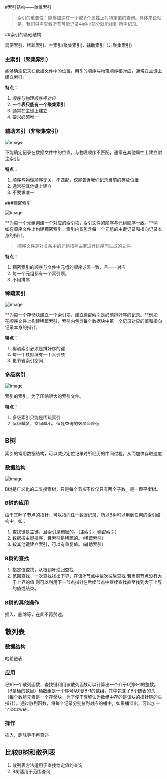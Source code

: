 #索引结构——单维索引

> 索引的重要性：能够加速在一个或多个属性上对特定值的查询。具体来说就是，我们只需查看所有可能记录中的小部分就能找到
所需记录。

##索引的基础结构

稠密索引、稀疏索引、主索引(聚集索引)、辅助索引（非聚集索引）

### 主索引（聚集索引）

能够确定记录在数据文件中的位置，索引的顺序与物理顺序相对应，通常在主键上建立索引。

**特点：**
1. 顺序与物理顺序相对应
2. **一个表只能有一个聚集索引**
3. 通常在主键上建立
4. 要求必须唯一

### 辅助索引（非聚集索引）

![image](http://pic.7tool.cn/uploads/2016/11/index_assist.png)

不能确定记录在数据文件中的位置，与物理顺序不匹配，通常在其他属性上建立附注索引。

**特点：**
1. 顺序与物理顺序无关、不匹配，仅能告诉我们记录当前的存放位置
2. 通常在其他键上建立
3. 不要求唯一

###稠密索引

![image](http://pic.7tool.cn/uploads/2016/11/index_dense.png)

**为每一个元组创建一个对应的索引项，索引文件的顺序与元组顺序一致。**例如在顺序文件上构建稠密索引，索引内仅包含每一个元组的主键记录和指向记录本身的指针。

> 顺序文件是对关系中的元组按照主键进行排序而生成的文件。

**特点：**
1. 稠密索引的顺序与文件中元组的顺序必须一致，且一一对应
2. 每一个元组都有一个索引项。
3. 不用排序

### 稀疏索引

![image](http://pic.7tool.cn/uploads/2016/11/index_sparse.png)

**为每一个存储块建立一个索引项，建立稠密索引是必须排好序的记录。**例如在顺序文件上构建稀疏索引，索引内包含每个数据块中第一个记录对应的值和指向记录本身的指针。

**特点：**
1. 稀疏索引必须是排好序的键
2. 每一个数据块有一个索引项
3. 更节省索引空间

### 多级索引

![image](http://pic.7tool.cn/uploads/2016/11/index_more.png)

索引的索引，为了压缩很大的索引文件。

**特点：**
1. 多级索引只能是稀疏索引
2. 层级越多，空间越小，但是查询的效率会降低

## B树

索引的常用数据结构，可以减少定位记录时所经历的中间过程，从而加快存取速度

### 数据结构

![image](http://pic.7tool.cn/uploads/2016/11/B_tree.png)

B树是广义化的二叉搜索树，只是每个节点不仅仅只有两个子数。是一颗平衡树。

### B树的应用

由于其叶子节点的指针，可以指向任一数据记录，所以B树可以用到任何的索引结构中。如：

1. 查找键是主键，且索引是稠密的。（主索引、稠密索引）
2. 数据按主键排序，且索引是稀疏的。（稀疏索引）
3. 按其他键建立索引，可以有重复值。（辅助索引）

### B树的查找

1. 指定值查找，从根到叶递归查找
2. 范围查找，一次查找找出下界，在该叶节点中依次往后查找 若当前节点没有大于上界的值 则可以利用下一节点指针在后续节点中继续查找直至找到大于上界的值或结束。

### B树的其他操作

插入、删除等，在此不再赘述。

## 散列表

### 数据结构

哈希链表

### 应用

已知一个散列函数，查找键利用该散列函数可以计算出一个介于0到B-1的整数。（B是桶的数目）桶数组是一个序号从0到B-1的数组，其中包含了B个链表的头（每个数组元素是一个存储块，为了便于理解认为数组中存的是该块的指针链的头指针）。通过散列函数，将每个记录分别放到对应的桶中，如果桶溢出，可以加一个溢出块链。

### 操作

插入、删除等不再赘述

## 比较B树和散列表

1. 散列表方法适用于查找给定值的查询
2. B树适用于范围查询
